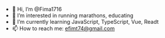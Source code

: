 - 👋 Hi, I’m @Fima1716
- 👀 I’m interested in running marathons, educating
- 🌱 I’m currently learning JavaScript, TypeScript, Vue, Readt
- 📫 How to reach me: efimt74@gmail.com

<!---
Fima1716/Fima1716 is a ✨ special ✨ repository because its `README.md` (this file) appears on your GitHub profile.
You can click the Preview link to take a look at your changes.
--->
